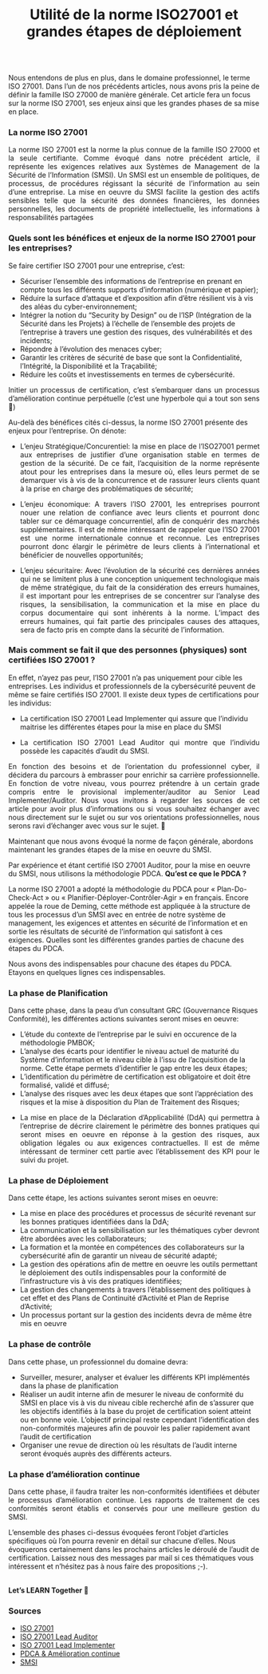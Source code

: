 <div align="center">

<h1><strong>Utilité de la norme ISO27001 et grandes étapes de déploiement</strong></h1>

</div>
<br/>
<br/>

<p align="justify">

Nous entendons de plus en plus, dans le domaine professionnel, le terme ISO 27001. Dans l’un de nos précédents articles, nous avons pris la peine de définir la famille ISO 27000 de manière générale. Cet article fera un focus sur la norme ISO 27001, ses enjeux ainsi que les grandes phases de sa mise en place.
</p>

### La norme ISO 27001

<p align="justify">
La norme ISO 27001 est la norme la plus connue de la famille ISO 27000 et la seule certifiante. Comme évoqué dans notre précédent article, il représente les exigences relatives aux Systèmes de Management de la Sécurité de l’Information (SMSI). Un SMSI est un ensemble de politiques, de processus, de procédures régissant la sécurité de l’information au sein d’une entreprise. La mise en oeuvre du SMSI facilite la gestion des actifs sensibles telle que la sécurité des données financières, les données personnelles, les documents de propriété intellectuelle, les informations à responsabilités partagées 
</p>

  
### Quels sont les bénéfices et enjeux de la norme ISO 27001 pour les entreprises?

Se faire certifier ISO 27001 pour une entreprise, c’est:
- Sécuriser l’ensemble des informations de l’entreprise en prenant en compte tous les différents supports d’information (numérique et papier);
- Réduire la surface d’attaque et d’exposition afin d’être résilient vis à vis des aléas du cyber-environnement;
- Intégrer la notion du “Security by Design” ou de l’ISP (Intégration de la Sécurité dans les Projets) à l’échelle de l’ensemble des projets de l’entreprise à travers une gestion des risques, des vulnérabilités et des incidents;
- Répondre à l’évolution des menaces cyber;
- Garantir les critères de sécurité de base que sont la Confidentialité, l’Intégrité, la Disponibilité et la Traçabilité;
- Réduire les coûts et investissements en termes de cybersécurité.

<p align="justify">
Initier un processus de certification, c’est s’embarquer dans un processus d’amélioration continue perpétuelle (c’est une hyperbole qui a tout son sens 🙂)

Au-delà des bénéfices cités ci-dessus, la norme ISO 27001 présente des enjeux pour l’entreprise. On dénote:
</p>

- <p align="justify">L’enjeu Stratégique/Concurentiel: la mise en place de l’ISO27001 permet aux entreprises de justifier d’une organisation stable en termes de gestion de la sécurité. De ce fait, l’acquisition de la norme représente atout pour les entreprises dans la mesure où, elles leurs permet de se demarquer vis à vis de la concurrence et de rassurer leurs clients quant à la prise en charge des problématiques de sécurité;</p>

- <p align="justify">L’enjeu économique: A travers l’ISO 27001, les entreprises pourront nouer une relation de confiance avec leurs clients et pourront donc tabler sur ce démarquage concurrentiel, afin de conquérir des marchés supplémentaires. Il est de même intéressant de rappeler que l’ISO 27001 est une norme internationale connue et reconnue. Les entreprises pourront donc élargir le périmètre de leurs clients à l’international et bénéficier de nouvelles opportunités;</p>

- <p align="justify">L’enjeu sécuritaire: Avec l’évolution de la sécurité ces dernières années qui ne se limitent plus à une conception uniquement technologique mais de même stratégique, du fait de la considération des erreurs humaines, il est important pour les entreprises de se concentrer sur l’analyse des risques, la sensibilisation, la communication et la mise en place du corpus documentaire qui sont inhérents à la norme. L’impact des erreurs humaines, qui fait partie des principales causes des attaques, sera de facto pris en compte dans la sécurité de l’information.</p>

### Mais comment se fait il que des personnes (physiques) sont certifiées ISO 27001 ?

En effet, n’ayez pas peur, l’ISO 27001 n’a pas uniquement pour cible les entreprises. Les individus et professionnels de la cybersécurité peuvent de même se faire certifiés ISO 27001. Il existe deux types de certifications pour les individus:
- La certification ISO 27001 Lead Implementer qui assure que l’individu maitrise les différentes étapes pour la mise en place du SMSI
- <p align="justify">La certification ISO 27001 Lead Auditor qui montre que l’individu possède les capacités d’audit du SMSI. </p>

<p align="justify">En fonction des besoins et de l’orientation du professionnel cyber, il décidera du parcours à embrasser pour enrichir sa carrière professionnelle. En fonction de votre niveau, vous pourrez prétendre à un certain grade compris entre le provisional implementer/auditor au Senior Lead Implementer/Auditor. Nous vous invitons à regarder les sources de cet article pour avoir plus d’informations ou si vous souhaitez échanger avec nous directement sur le sujet ou sur vos orientations professionnelles, nous serons ravi d’échanger avec vous sur le sujet. 🙂

Maintenant que nous avons évoqué la norme de façon générale, abordons maintenant les grandes étapes de la mise en oeuvre du SMSI.

Par expérience et étant certifié ISO 27001 Auditor, pour la mise en oeuvre du SMSI, nous utilisons la méthodologie PDCA. <strong>Qu’est ce que le PDCA ?</strong>
<br/>

La norme ISO 27001 a adopté la méthodologie du PDCA pour « Plan-Do-Check-Act » ou « Planifier-Déployer-Contrôler-Agir » en français. Encore appelée la roue de Deming, cette méthode est appliquée à la structure de tous les processus d’un SMSI avec en entrée de notre système de management, les exigences et attentes en sécurité de l’information et en sortie les résultats de sécurité de l’information qui satisfont à ces exigences. Quelles sont les différentes grandes parties de chacune des étapes du PDCA.

Nous avons des indispensables pour chacune des étapes du PDCA. Etayons en quelques lignes ces indispensables.
  
</p>

### La phase de Planification

Dans cette phase, dans la peau d’un consultant GRC (Gouvernance Risques Conformité), les différentes actions suivantes seront mises en oeuvre:
- L’étude du contexte de l’entreprise par le suivi en occurence de la méthodologie PMBOK;
- L’analyse des écarts pour identifier le niveau actuel de maturité du Système d’information et le niveau cible à l’issu de l’acquisition de la norme. Cette étape permets d’identifier le gap entre les deux étapes;
- L’identification du périmètre de certification est obligatoire et doit être formalisé, validé et diffusé;
- L’analyse des risques avec les deux étapes que sont l’appréciation des risques et la mise à disposition du Plan de Traitement des Risques;
- <p align="justify">La mise en place de la Déclaration d’Applicabilité (DdA) qui permettra à l’entreprise de décrire clairement le périmètre des bonnes pratiques qui seront mises en oeuvre en réponse à la gestion des risques, aux obligation légales ou aux exigences contractuelles. Il est de même intéressant de terminer cett partie avec l’établissement des KPI pour le suivi du projet.</p>

### La phase de Déploiement

Dans cette étape, les actions suivantes seront mises en oeuvre:
- La mise en place des procédures et processus de sécurité revenant sur les bonnes pratiques identifiées dans la DdA;
- La communication et la sensibilisation sur les thématiques cyber devront être abordées avec les collaborateurs;
- La formation et la montée en compétences des collaborateurs sur la cybersécurité afin de garantir un niveau de sécurité adapté;
- La gestion des opérations afin de mettre en oeuvre les outils permettant le déploiement des outils indispensables pour la conformité de l’infrastructure vis à vis des pratiques identifiées;
- La gestion des changements à travers l’établissement des politiques à cet effet et des Plans de Continuité d’Activité et Plan de Reprise d’Activité;
- Un processus portant sur la gestion des incidents devra de même être mis en oeuvre

### La phase de contrôle

Dans cette phase, un professionnel du domaine devra:
- Surveiller, mesurer, analyser et évaluer les différents KPI implémentés dans la phase de planification
- Réaliser un audit interne afin de mesurer le niveau de conformité du SMSI en place vis à vis du niveau cible recherché afin de s’assurer que les objectifs identifiés à la base du projet de certification soient atteint ou en bonne voie. L’objectif principal reste cependant l’identification des non-conformités majeures afin de pouvoir les palier rapidement avant l’audit de certification
- Organiser une revue de direction où les résultats de l’audit interne seront évoqués auprès des différents acteurs.

### La phase d’amélioration continue

<p align="justify"> Dans cette phase, il faudra traiter les non-conformités identifiées et débuter le processus d’amélioration continue. Les rapports de traitement de ces conformités seront établis et conservés pour une meilleure gestion du SMSI.

L’ensemble des phases ci-dessus évoquées feront l’objet d’articles spécifiques où l’on pourra revenir en détail sur chacune d’elles. Nous évoquerons certainement dans les prochains articles le déroulé de l’audit de certification. Laissez nous des messages par mail si ces thématiques vous intéressent et n’hésitez pas à nous faire des propositions ;-).
  <br/>
  <br/>

<strong>Let’s LEARN Together 🙂</strong>

</p>

### Sources

- [ISO 27001](https://www.iso.org/fr/isoiec-27001-information-security.html)
- [ISO 27001 Lead Auditor](https://pecb.com/fr/education-and-certification-for-individuals/iso-iec-27001/iso-iec-27001-lead-auditor)
- [ISO 27001 Lead Implementer](https://pecb.com/fr/education-and-certification-for-individuals/iso-iec-27001/iso-iec-27001-lead-implementer)
- [PDCA & Amélioration continue](https://www.researchgate.net/figure/Le-cycle-PDCA-de-la-norme-ISO-27001-Pour-assurer-uneamelioration-continue-il-convient_fig3_291970148)
- [SMSI](https://fr.wikipedia.org/wiki/Syst%C3%A8me_de_management_de_la_s%C3%A9curit%C3%A9_de_l%27information)

